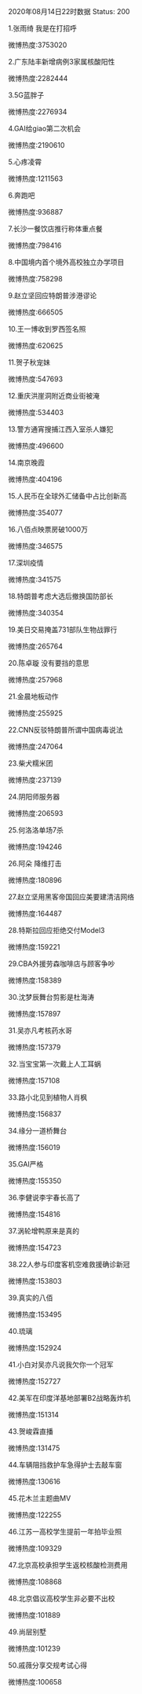 2020年08月14日22时数据
Status: 200

1.张雨绮 我是在打招呼

微博热度:3753020

2.广东陆丰新增病例3家属核酸阳性

微博热度:2282444

3.5G蓝胖子

微博热度:2276934

4.GAI给giao第二次机会

微博热度:2190610

5.心疼凌霄

微博热度:1211563

6.奔跑吧

微博热度:936887

7.长沙一餐饮店推行称体重点餐

微博热度:798416

8.中国境内首个境外高校独立办学项目

微博热度:758298

9.赵立坚回应特朗普涉港谬论

微博热度:666505

10.王一博收到罗西签名照

微博热度:620625

11.贺子秋宠妹

微博热度:547693

12.重庆洪崖洞附近商业街被淹

微博热度:534403

13.警方通宵搜捕江西入室杀人嫌犯

微博热度:496600

14.南京晚霞

微博热度:404196

15.人民币在全球外汇储备中占比创新高

微博热度:354077

16.八佰点映票房破1000万

微博热度:346575

17.深圳疫情

微博热度:341575

18.特朗普考虑大选后撤换国防部长

微博热度:340354

19.美日交易掩盖731部队生物战罪行

微博热度:265764

20.陈卓璇 没有要挡的意思

微博热度:257968

21.金晨地板动作

微博热度:255925

22.CNN反驳特朗普所谓中国病毒说法

微博热度:247064

23.柴犬糯米团

微博热度:237139

24.阴阳师服务器

微博热度:206593

25.何洛洛单场7杀

微博热度:194246

26.阿朵 降维打击

微博热度:180896

27.赵立坚用黑客帝国回应美要建清洁网络

微博热度:164487

28.特斯拉回应拒绝交付Model3

微博热度:159221

29.CBA外援劳森咖啡店与顾客争吵

微博热度:158389

30.沈梦辰舞台剪影是杜海涛

微博热度:157897

31.吴亦凡考核药水哥

微博热度:157379

32.当宝宝第一次戴上人工耳蜗

微博热度:157108

33.路小北见到植物人肖枫

微博热度:156837

34.缘分一道桥舞台

微博热度:156019

35.GAI严格

微博热度:155350

36.李健说李宇春长高了

微博热度:154816

37.涡轮增鸭原来是真的

微博热度:154723

38.22人参与印度客机空难救援确诊新冠

微博热度:153803

39.真实的八佰

微博热度:153495

40.琉璃

微博热度:152924

41.小白对吴亦凡说我欠你一个冠军

微博热度:152727

42.美军在印度洋基地部署B2战略轰炸机

微博热度:151314

43.贺峻霖直播

微博热度:131475

44.车辆阻挡救护车急得护士去敲车窗

微博热度:130616

45.花木兰主题曲MV

微博热度:122255

46.江苏一高校学生提前一年拍毕业照

微博热度:109329

47.北京高校承担学生返校核酸检测费用

微博热度:108868

48.北京倡议高校学生非必要不出校

微博热度:101889

49.尚层别墅

微博热度:101239

50.戚薇分享交规考试心得

微博热度:100658

